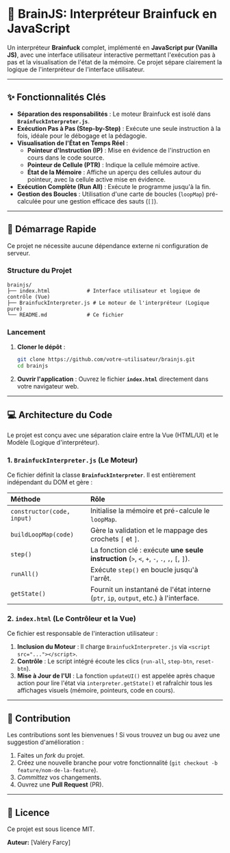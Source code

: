 # 🧠 BrainJS: Interpréteur Brainfuck en JavaScript

Un interpréteur **Brainfuck** complet, implémenté en **JavaScript pur (Vanilla JS)**, avec une interface utilisateur interactive permettant l'exécution pas à pas et la visualisation de l'état de la mémoire. Ce projet sépare clairement la logique de l'interpréteur de l'interface utilisateur.

-----

## ✨ Fonctionnalités Clés

  * **Séparation des responsabilités** : Le moteur Brainfuck est isolé dans **`BrainfuckInterpreter.js`**.
  * **Exécution Pas à Pas (Step-by-Step)** : Exécute une seule instruction à la fois, idéale pour le débogage et la pédagogie.
  * **Visualisation de l'État en Temps Réel** :
      * **Pointeur d'Instruction (IP)** : Mise en évidence de l'instruction en cours dans le code source.
      * **Pointeur de Cellule (PTR)** : Indique la cellule mémoire active.
      * **État de la Mémoire** : Affiche un aperçu des cellules autour du pointeur, avec la cellule active mise en évidence.
  * **Exécution Complète (Run All)** : Exécute le programme jusqu'à la fin.
  * **Gestion des Boucles** : Utilisation d'une carte de boucles (`loopMap`) pré-calculée pour une gestion efficace des sauts (`[]`).

-----

## 🚀 Démarrage Rapide

Ce projet ne nécessite aucune dépendance externe ni configuration de serveur.

### Structure du Projet

```
brainjs/
├── index.html            # Interface utilisateur et logique de contrôle (Vue)
├── BrainfuckInterpreter.js # Le moteur de l'interpréteur (Logique pure)
└── README.md             # Ce fichier
```

### Lancement

1.  **Cloner le dépôt** :
    ```bash
    git clone https://github.com/votre-utilisateur/brainjs.git
    cd brainjs
    ```
2.  **Ouvrir l'application** :
    Ouvrez le fichier **`index.html`** directement dans votre navigateur web.

-----

## 💻 Architecture du Code

Le projet est conçu avec une séparation claire entre la Vue (HTML/UI) et le Modèle (Logique d'interpréteur).

### 1\. `BrainfuckInterpreter.js` (Le Moteur)

Ce fichier définit la classe **`BrainfuckInterpreter`**. Il est entièrement indépendant du DOM et gère :

| Méthode | Rôle |
| :--- | :--- |
| `constructor(code, input)` | Initialise la mémoire et pré-calcule le `loopMap`. |
| `buildLoopMap(code)` | Gère la validation et le mappage des crochets `[` et `]`. |
| `step()` | La fonction clé : exécute **une seule instruction** (`>`, `<`, `+`, `-`, `.`, `,`, `[`, `]`). |
| `runAll()` | Exécute `step()` en boucle jusqu'à l'arrêt. |
| `getState()` | Fournit un instantané de l'état interne (`ptr`, `ip`, `output`, etc.) à l'interface. |

### 2\. `index.html` (Le Contrôleur et la Vue)

Ce fichier est responsable de l'interaction utilisateur :

1.  **Inclusion du Moteur** : Il charge `BrainfuckInterpreter.js` via `<script src="..."></script>`.
2.  **Contrôle** : Le script intégré écoute les clics (`run-all`, `step-btn`, `reset-btn`).
3.  **Mise à Jour de l'UI** : La fonction `updateUI()` est appelée après chaque action pour lire l'état via `interpreter.getState()` et rafraîchir tous les affichages visuels (mémoire, pointeurs, code en cours).

-----

## 🤝 Contribution

Les contributions sont les bienvenues \! Si vous trouvez un bug ou avez une suggestion d'amélioration :

1.  Faites un *fork* du projet.
2.  Créez une nouvelle branche pour votre fonctionnalité (`git checkout -b feature/nom-de-la-feature`).
3.  *Committez* vos changements.
4.  Ouvrez une **Pull Request** (PR).

-----

## 📜 Licence

Ce projet est sous licence MIT.

**Auteur:** \[Valéry Farcy]
